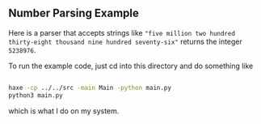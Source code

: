 ## Number Parsing Example

Here is a parser that accepts strings like `"five million two hundred thirty-eight thousand nine hundred seventy-six"` returns the integer `5238976`.

To run the example code, just cd into this directory and do something like

```bash

haxe -cp ../../src -main Main -python main.py
python3 main.py


```

which is what I do on my system.

